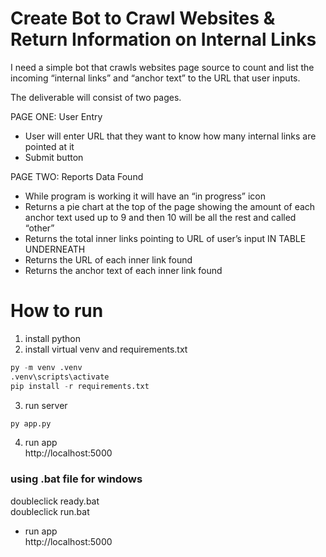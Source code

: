 # Create Bot to Crawl Websites & Return Information on Internal Links

I need a simple bot that crawls websites page source to count and list the incoming “internal links” and “anchor text” to the URL that user inputs.

The deliverable will consist of two pages.

PAGE ONE: User Entry
- User will enter URL that they want to know how many internal links are pointed at it
- Submit button

PAGE TWO: Reports Data Found
- While program is working it will have an “in progress” icon
- Returns a pie chart at the top of the page showing the amount of each anchor text used up to 9 and then 10 will be all the rest and called “other”
- Returns the total inner links pointing to URL of user’s input
IN TABLE UNDERNEATH
- Returns the URL of each inner link found
- Returns the anchor text of each inner link found


# How to run
1. install python
2. install virtual venv and requirements.txt
```py
py -m venv .venv
.venv\scripts\activate
pip install -r requirements.txt
```
3. run server
```py
py app.py
```
4. run app <br>
http://localhost:5000

### using .bat file for windows
doubleclick ready.bat <br>
doubleclick run.bat
- run app <br>
http://localhost:5000
